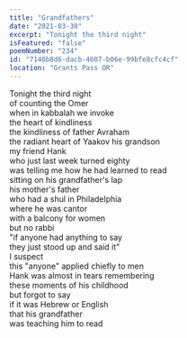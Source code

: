 ```yaml
---
title: "Grandfathers"
date: "2021-03-30"
excerpt: "Tonight the third night"
isFeatured: "false"
poemNumber: "234"
id: "7140b8d6-dacb-4607-b06e-99bfe8cfc4cf"
location: "Grants Pass OR"
---
```


Tonight the third night  
of counting the Omer  
when in kabbalah we invoke  
the heart of kindliness  
the kindliness of father Avraham  
the radiant heart of Yaakov his grandson  
my friend Hank  
who just last week turned eighty  
was telling me how he had learned to read  
sitting on his grandfather's lap  
his mother's father  
who had a shul in Philadelphia  
where he was cantor  
with a balcony for women  
but no rabbi  
"if anyone had anything to say  
they just stood up and said it"  
I suspect  
this "anyone" applied chiefly to men  
Hank was almost in tears remembering  
these moments of his childhood  
but forgot to say  
if it was Hebrew or English  
that his grandfather  
was teaching him to read
